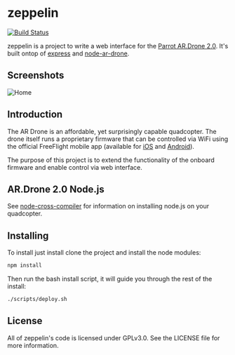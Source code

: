 # zeppelin

[![Build Status](https://secure.travis-ci.org/ablakely/zeppelin.png)](http://travis-ci.org/ablakely/zeppelin)

zeppelin is a project to write a web interface for the [Parrot AR.Drone 2.0](http://ardrone2.parrot.com).  It's built ontop of [express](http://github.com/visionmedia/express) and [node-ar-drone](https://raw.github.com/ablakely/node-ar-drone).

## Screenshots
![Home](http://bb.ohsk.net/uploads/Screen%20Shot%202012-12-27%20at%207.06.47%20PM.png)

## Introduction

The AR Drone is an affordable, yet surprisingly capable quadcopter. The drone
itself runs a proprietary firmware that can be controlled via WiFi using the official
FreeFlight mobile app
(available for [iOS](http://itunes.apple.com/us/app/freeflight/id373065271?mt=8) and [Android](https://play.google.com/store/apps/details?id=com.parrot.freeflight&hl=en)).

The purpose of this project is to extend the functionality of the onboard firmware and enable control via web interface.

## AR.Drone 2.0 Node.js
See [node-cross-compiler](https://github.com/felixge/node-cross-compiler) for information on installing node.js on your quadcopter.

## Installing

To install just install clone the project and install the node modules:

```bash
npm install
```

Then run the bash install script, it will guide you through the rest of the install:
```bash
./scripts/deploy.sh
```

## License

All of zeppelin's code is licensed under GPLv3.0.  See the LICENSE file for more information.
